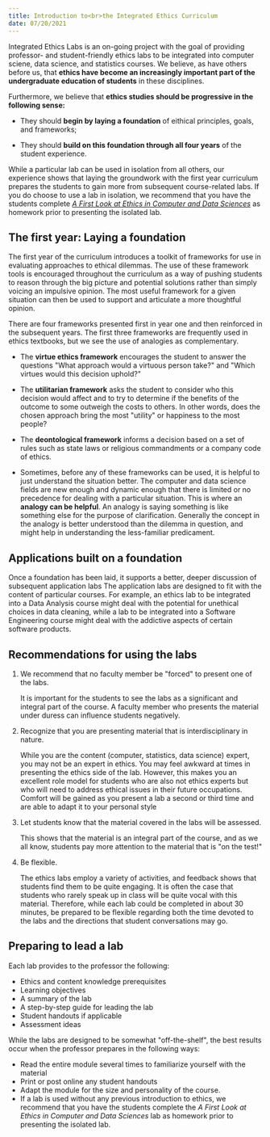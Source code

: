 ```yaml
---
title: Introduction to<br>the Integrated Ethics Curriculum
date: 07/20/2021
---
```


<div class = "progressive-approach banner-spacer"> </div>

Integrated Ethics Labs is an
on-going project with the goal of providing professor- and student-friendly
ethics labs to be integrated into computer sciene, data science, and statistics 
courses. 
We believe, as have others before us, that 
**ethics have become an increasingly important part of the undergraduate education of students** in these disciplines.

Furthermore, we believe that 
**ethics studies should be progressive in the following sense:**

* They should **begin by laying a foundation** of eithical principles, goals,
and frameworks;

* They should **build on this foundation through all four years** of the student
experience.


While a particular lab can be used in isolation from all others, our experience
shows that laying the groundwork with the first year curriculum prepares the
students to gain more from subsequent course-related labs. If you do choose
to use a lab in isolation, we recommend that you have the students complete 
[*A First Look at Ethics in Computer and Data Sciences*](labs/first-look) 
as homework prior to presenting the isolated lab.

## The first year: Laying a foundation

The first year of the curriculum introduces a toolkit of frameworks for use in
evaluating approaches to ethical dilemmas. The use of these framework tools is
encouraged throughout the curriculum as a way of pushing students to reason
through the big picture and potential solutions rather than simply voicing an
impulsive opinion. The most useful framework for a given situation can then be
used to support and articulate a more thoughtful opinion.

There are four frameworks presented first in year one and then reinforced in the
subsequent years. The first three frameworks are frequently used in ethics
textbooks, but we see the use of analogies as complementary. 

* The **virtue ethics framework** 
encourages the student to answer the questions "What approach would a
virtuous person take?" and "Which virtues would this decision uphold?" 

* The **utilitarian framework** asks the student to consider who this decision would
affect and to try to determine if the benefits of the outcome to some outweigh
the costs to others. In other words, does the chosen approach bring the most
"utility" or happiness to the most people?

* The **deontological framework** informs a decision based on a set of rules such as
state laws or religious commandments or a company code of ethics.

* Sometimes, before any of these frameworks can be used, it is helpful to just
understand the situation better. The computer and data science fields are new
enough and dynamic enough that there is limited or no precedence for dealing
with a particular situation. This is where an **analogy can be helpful**. 
An analogy is saying something is like something else for the purpose of clarification.
Generally the concept in the analogy is better understood than the dilemma in
question, and might help in understanding the less-familiar predicament.

## Applications built on a foundation

Once a foundation has been laid, it supports a better, deeper discussion of 
subsequent application labs
The application labs are designed to fit
with the content of particular courses. For example, an ethics lab to be
integrated into a Data Analysis course might deal with the potential for
unethical choices in data cleaning, while a lab to be integrated into a Software
Engineering course might deal with the addictive aspects of certain software
products.

## Recommendations for using the labs

1. We recommend that no faculty member be "forced" to present one of the labs. 

    It is important for the students to see the labs as a significant and integral part
of the course. A faculty member who presents the material under duress can
influence students negatively.

2. Recognize that you are presenting material that is
interdisciplinary in nature. 

    While you are the content (computer, statistics,
data science) expert, you may not be an expert in ethics. You may feel awkward at
times in presenting the ethics side of the lab. However, this makes you an
excellent role model for students who are also not ethics experts but who will
need to address ethical issues in their future occupations. Comfort will be
gained as you present a lab a second or third time and are able to adapt it to
your personal style

3. Let students know that the material covered in the labs will be assessed. 

    This shows that the material is an integral part of the course, and as we
all know, students pay more attention to the material that is "on the test!"

4. Be flexible.

    The ethics labs employ a variety of activities, and feedback shows that students
find them to be quite engaging. It is often the case that students who rarely
speak up in class will be quite vocal with this material. Therefore, while each
lab could be completed in about 30 minutes, be prepared to be flexible regarding
both the time devoted to the labs and the directions that student conversations 
may go.

## Preparing to lead a lab

Each lab provides to the professor the following:

* Ethics and content knowledge prerequisites
* Learning objectives
* A summary of the lab
* A step-by-step guide for leading the lab
* Student handouts if applicable
* Assessment ideas

While the labs are designed to be somewhat "off-the-shelf", the best results
occur when the professor prepares in the following ways: 

* Read the entire module several times to familiarize yourself with the 
material 
* Print or post online any student handouts 
* Adapt the module for the size and personality of the course. 
* If a lab is used without any previous introduction to ethics, 
we recommend that you have the students complete the 
*A First Look at Ethics in Computer and Data Sciences* 
lab as homework prior to presenting the isolated lab.


